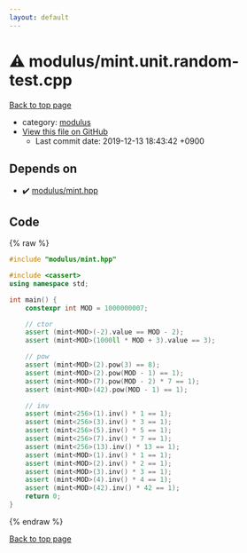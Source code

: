 ```yaml
---
layout: default
---
```


<!-- mathjax config similar to math.stackexchange -->
<script type="text/javascript" async
  src="https://cdnjs.cloudflare.com/ajax/libs/mathjax/2.7.5/MathJax.js?config=TeX-MML-AM_CHTML">
</script>
<script type="text/x-mathjax-config">
  MathJax.Hub.Config({
    TeX: { equationNumbers: { autoNumber: "AMS" }},
    tex2jax: {
      inlineMath: [ ['$','$'] ],
      processEscapes: true
    },
    "HTML-CSS": { matchFontHeight: false },
    displayAlign: "left",
    displayIndent: "2em"
  });
</script>

<script type="text/javascript" src="https://cdnjs.cloudflare.com/ajax/libs/jquery/3.4.1/jquery.min.js"></script>
<script src="https://cdn.jsdelivr.net/npm/jquery-balloon-js@1.1.2/jquery.balloon.min.js" integrity="sha256-ZEYs9VrgAeNuPvs15E39OsyOJaIkXEEt10fzxJ20+2I=" crossorigin="anonymous"></script>
<script type="text/javascript" src="../../assets/js/copy-button.js"></script>
<link rel="stylesheet" href="../../assets/css/copy-button.css" />


# :warning: modulus/mint.unit.random-test.cpp

<a href="../../index.html">Back to top page</a>

* category: <a href="../../index.html#06efba23b1f3a9b846a25c6b49f30348">modulus</a>
* <a href="{{ site.github.repository_url }}/blob/master/modulus/mint.unit.random-test.cpp">View this file on GitHub</a>
    - Last commit date: 2019-12-13 18:43:42 +0900




## Depends on

* :heavy_check_mark: <a href="mint.hpp.html">modulus/mint.hpp</a>


## Code

{% raw %}
```cpp
#include "modulus/mint.hpp"

#include <cassert>
using namespace std;

int main() {
    constexpr int MOD = 1000000007;

    // ctor
    assert (mint<MOD>(-2).value == MOD - 2);
    assert (mint<MOD>(1000ll * MOD + 3).value == 3);

    // pow
    assert (mint<MOD>(2).pow(3) == 8);
    assert (mint<MOD>(2).pow(MOD - 1) == 1);
    assert (mint<MOD>(7).pow(MOD - 2) * 7 == 1);
    assert (mint<MOD>(42).pow(MOD - 1) == 1);

    // inv
    assert (mint<256>(1).inv() * 1 == 1);
    assert (mint<256>(3).inv() * 3 == 1);
    assert (mint<256>(5).inv() * 5 == 1);
    assert (mint<256>(7).inv() * 7 == 1);
    assert (mint<256>(13).inv() * 13 == 1);
    assert (mint<MOD>(1).inv() * 1 == 1);
    assert (mint<MOD>(2).inv() * 2 == 1);
    assert (mint<MOD>(3).inv() * 3 == 1);
    assert (mint<MOD>(4).inv() * 4 == 1);
    assert (mint<MOD>(42).inv() * 42 == 1);
    return 0;
}

```
{% endraw %}

<a href="../../index.html">Back to top page</a>

